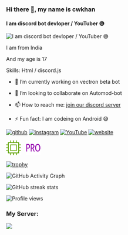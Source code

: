 ### Hi there 👋, my name is cwkhan

#### I am discord bot devloper / YouTuber 😅

![I am discord bot devloper / YouTuber 😅](https://cdn.discordapp.com/attachments/821372193103282238/831131610479984650/PicsArt_04-12-05.09.20.png)

I am from India

And my age is 17



Skills: Html / discord.js

- 🔭 I’m currently working on vectron beta bot 

- 👯 I’m looking to collaborate on Automod-bot 

- 📫 How to reach me: [join our discord server ](https://dsc.gg/cwkhan) 

- ⚡ Fun fact: I am codeing on Android 😅 

[<img src='https://cdn.jsdelivr.net/npm/simple-icons@3.0.1/icons/github.svg' alt='github' height='40'>](https://github.com/khanmanan)  [<img src='https://cdn.jsdelivr.net/npm/simple-icons@3.0.1/icons/instagram.svg' alt='instagram' height='40'>](https://www.instagram.com/codecwkhan/)  [<img src='https://cdn.jsdelivr.net/npm/simple-icons@3.0.1/icons/youtube.svg' alt='YouTube' height='40'>](https://www.youtube.com/channel/UCEz62e3PmjcghMTU1O0U6EQ)  [<img src='https://cdn.jsdelivr.net/npm/simple-icons@3.0.1/icons/icloud.svg' alt='website' height='40'>](https://www.cwkhan.tk)  

<a href='https://docs.github.com/en/developers'><img src='https://raw.githubusercontent.com/acervenky/animated-github-badges/master/assets/devbadge.gif' width='40' height='40'></a> <a href='https://github.com/pricing'><img src='https://raw.githubusercontent.com/acervenky/animated-github-badges/master/assets/pro.gif' width='40' height='40'></a> 

[![trophy](https://github-profile-trophy.vercel.app/?username=khanmanan)](https://github.com/ryo-ma/github-profile-trophy)

![GitHub Activity Graph](https://activity-graph.herokuapp.com/graph?username=khanmanan)  

![GitHub streak stats](https://github-readme-streak-stats.herokuapp.com/?user=khanmanan)  

![Profile views](https://komarev.com/ghpvc/?username=khanmanan)  

### My Server:  
<a href="https://discord.gg/uC5bAzvmX5"><img src="http://invidget.switchblade.xyz/uC5bAzvmX5"/></a>

